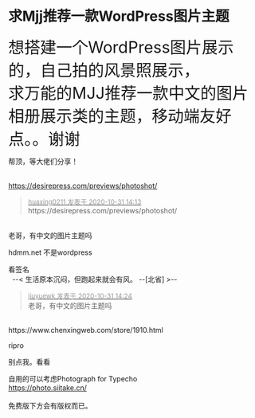 # 求Mjj推荐一款WordPress图片主题


<font size="6">想搭建一个WordPress图片展示的，自己拍的风景照展示，<br />
求万能的MJJ推荐一款中文的图片相册展示类的主题，移动端友好点。。谢谢</font>

帮顶，等大佬们分享！<br />
<br />
<img src="static/image/smiley/default/time.gif" smilieid="15" border="0" alt="" /><img src="static/image/smiley/default/time.gif" smilieid="15" border="0" alt="" /><img src="static/image/smiley/default/time.gif" smilieid="15" border="0" alt="" />

https://desirepress.com/previews/photoshot/

<div class="quote"><blockquote><font size="2"><a href="https://www.hostloc.com/forum.php?mod=redirect&amp;goto=findpost&amp;pid=9380536&amp;ptid=760567" target="_blank"><font color="#999999">huaxing0211 发表于 2020-10-31 14:13</font></a></font><br />
https://desirepress.com/previews/photoshot/</blockquote></div><br />
老哥，有中文的图片主题吗

hdmm.net 不是wordpress

看签名<img src="static/image/smiley/default/lol.gif" smilieid="12" border="0" alt="" /><br />
&nbsp;&nbsp;--&lt; 生活原本沉闷，但跑起来就会有风。 --[北省] &gt;--

<div class="quote"><blockquote><font size="2"><a href="https://www.hostloc.com/forum.php?mod=redirect&amp;goto=findpost&amp;pid=9380584&amp;ptid=760567" target="_blank"><font color="#999999">jiuyuewk 发表于 2020-10-31 14:24</font></a></font><br />
老哥，有中文的图片主题吗</blockquote></div><br />
https://www.chenxingweb.com/store/1910.html

ripro

别点我。看看

自用的可以考虑Photograph for Typecho<br />
<a href="https://photo.siitake.cn/" target="_blank">https://photo.siitake.cn/</a><br />
<br />
免费版下方会有版权而已。
